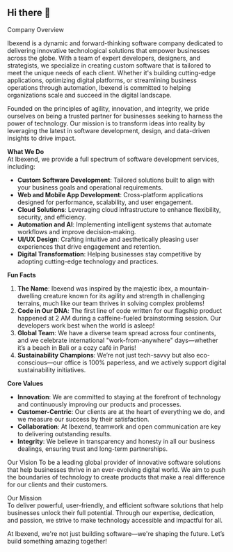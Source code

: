 ## Hi there 👋



Company Overview

Ibexend is a dynamic and forward-thinking software company dedicated to delivering innovative technological solutions that empower businesses across the globe. With a team of expert developers, designers, and strategists, we specialize in creating custom software that is tailored to meet the unique needs of each client. Whether it's building cutting-edge applications, optimizing digital platforms, or streamlining business operations through automation, Ibexend is committed to helping organizations scale and succeed in the digital landscape.

Founded on the principles of agility, innovation, and integrity, we pride ourselves on being a trusted partner for businesses seeking to harness the power of technology. Our mission is to transform ideas into reality by leveraging the latest in software development, design, and data-driven insights to drive impact.

**What We Do**  
At Ibexend, we provide a full spectrum of software development services, including:

- **Custom Software Development**: Tailored solutions built to align with your business goals and operational requirements.
- **Web and Mobile App Development**: Cross-platform applications designed for performance, scalability, and user engagement.
- **Cloud Solutions**: Leveraging cloud infrastructure to enhance flexibility, security, and efficiency.
- **Automation and AI**: Implementing intelligent systems that automate workflows and improve decision-making.
- **UI/UX Design**: Crafting intuitive and aesthetically pleasing user experiences that drive engagement and retention.
- **Digital Transformation**: Helping businesses stay competitive by adopting cutting-edge technology and practices.

**Fun Facts**  
1. **The Name**: Ibexend was inspired by the majestic ibex, a mountain-dwelling creature known for its agility and strength in challenging terrains, much like our team thrives in solving complex problems!
2. **Code in Our DNA**: The first line of code written for our flagship product happened at 2 AM during a caffeine-fueled brainstorming session. Our developers work best when the world is asleep!
3. **Global Team**: We have a diverse team spread across four continents, and we celebrate international "work-from-anywhere" days—whether it’s a beach in Bali or a cozy café in Paris!
4. **Sustainability Champions**: We’re not just tech-savvy but also eco-conscious—our office is 100% paperless, and we actively support digital sustainability initiatives.

**Core Values**  
- **Innovation**: We are committed to staying at the forefront of technology and continuously improving our products and processes.
- **Customer-Centric**: Our clients are at the heart of everything we do, and we measure our success by their satisfaction.
- **Collaboration**: At Ibexend, teamwork and open communication are key to delivering outstanding results.
- **Integrity**: We believe in transparency and honesty in all our business dealings, ensuring trust and long-term partnerships.

Our Vision
To be a leading global provider of innovative software solutions that help businesses thrive in an ever-evolving digital world. We aim to push the boundaries of technology to create products that make a real difference for our clients and their customers.

Our Mission  
To deliver powerful, user-friendly, and efficient software solutions that help businesses unlock their full potential. Through our expertise, dedication, and passion, we strive to make technology accessible and impactful for all.

At Ibexend, we're not just building software—we're shaping the future. Let’s build something amazing together!

